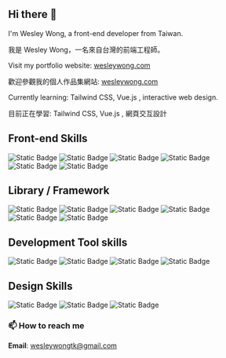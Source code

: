 ## Hi there 👋

I'm Wesley Wong, a front-end developer from Taiwan.

我是 Wesley Wong，一名來自台灣的前端工程師。

Visit my portfolio website: [wesleywong.com](https://profile-wesley-wongs-projects.vercel.app/)

歡迎參觀我的個人作品集網站: [wesleywong.com](https://profile-wesley-wongs-projects.vercel.app/)

Currently learning: Tailwind CSS, Vue.js , interactive web design.

目前正在學習: Tailwind CSS, Vue.js , 網頁交互設計

## Front-end Skills

![Static Badge](https://img.shields.io/badge/HTML-%23E34F26?style=for-the-badge&logo=html5&logoColor=%23fff)
![Static Badge](https://img.shields.io/badge/CSS-%231572B6?style=for-the-badge&logo=css3&logoColor=%23fff)
![Static Badge](https://img.shields.io/badge/javascript-%23F7DF1E?style=for-the-badge&logo=javascript&logoColor=%23000)
![Static Badge](https://img.shields.io/badge/pug-%23A86454?style=for-the-badge&logo=pug&logoColor=%23fff)
![Static Badge](https://img.shields.io/badge/sass-%23CC6699?style=for-the-badge&logo=sass&logoColor=%23fff)
![Static Badge](https://img.shields.io/badge/Webpack-%238DD6F9?style=for-the-badge&logo=webpack&logoColor=%23000)


## Library / Framework

![Static Badge](https://img.shields.io/badge/bootstrap-%237952B3?style=for-the-badge&logo=bootstrap&logoColor=%23fff)
![Static Badge](https://img.shields.io/badge/GSAP-%2388cf00?style=for-the-badge)
![Static Badge](https://img.shields.io/badge/swiper-%236332F6?style=for-the-badge&logo=swiper)
![Static Badge](https://img.shields.io/badge/Sortable-%235f9ad6?style=for-the-badge)
![Static Badge](https://img.shields.io/badge/AOS-%234a4a4a?style=for-the-badge)
![Static Badge](https://img.shields.io/badge/ApexCharts-%23169bff?style=for-the-badge)



## Development Tool skills

![Static Badge](https://img.shields.io/badge/git-%23F05032?style=for-the-badge&logo=git&logoColor=%23fff)
![Static Badge](https://img.shields.io/badge/github-%23181717?style=for-the-badge&logo=github&logoColor=%23fff)
![Static Badge](https://img.shields.io/badge/VS_CODE-%23007acc?style=for-the-badge&logoColor=%23fff)
![Static Badge](https://img.shields.io/badge/markdown-%23000000?style=for-the-badge&logo=markdown&logoColor=%23fff)


## Design Skills

![Static Badge](https://img.shields.io/badge/adobe_photoshop-%2331A8FF?style=for-the-badge&logo=adobephotoshop&logoColor=%23fff)
![Static Badge](https://img.shields.io/badge/Procreate-%23f358d0?style=for-the-badge)
![Static Badge](https://img.shields.io/badge/autocad-%23E51050?style=for-the-badge&logo=autocad&logoColor=%23FFF)


### 📫 How to reach me

__Email__: wesleywongtk@gmail.com
